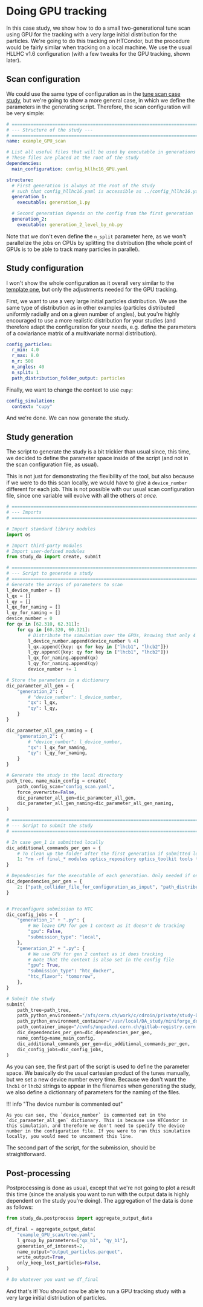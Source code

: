 # Doing GPU tracking

In this case study, we show how to do a small two-generational tune scan using GPU for the tracking with a very large initial distribution for the particles. We're going to do this tracking on HTCondor, but the procedure would be fairly similar when tracking on a local machine. We use the usual HLLHC v1.6 configuration (with a few tweaks for the GPU tracking, shown later).

## Scan configuration

We could use the same type of configuration as in the [tune scan case study](./2_tune_scan.md), but we're going to show a more general case, in which we define the parameters in the generating script. Therefore, the scan configuration will be very simple:

```yaml title="config_scan.yaml"
# ==================================================================================================
# --- Structure of the study ---
# ==================================================================================================
name: example_GPU_scan

# List all useful files that will be used by executable in generations below
# These files are placed at the root of the study
dependencies:
  main_configuration: config_hllhc16_GPU.yaml

structure:
  # First generation is always at the root of the study
  # such that config_hllhc16.yaml is accessible as ../config_hllhc16.yaml
  generation_1:
    executable: generation_1.py

  # Second generation depends on the config from the first generation
  generation_2:
    executable: generation_2_level_by_nb.py
```

Note that we don't even define the `n_split` parameter here, as we won't parallelize the jobs on CPUs by splitting the distribution (the whole point of GPUs is to be able to track many particles in parallel).

## Study configuration

I won't show the whole configuration as it overall very similar to the [template one](../template_files/configurations/config_hllhc16.md), but only the adjustments needed for the GPU tracking. 

First, we want to use a very large initial particles distribution. We use the same type of distribution as in other examples (particles distributed uniformly radially and on a given number of angles), but you're highly encouraged to use a more realistic distribution for your studies (and therefore adapt the configuration for your needs, e.g. define the parameters of a coviariance matrix of a multivariate normal distribution).

```yaml title="config_hllhc16_GPU.yaml"
config_particles:
  r_min: 4.0
  r_max: 8.0
  n_r: 500
  n_angles: 40
  n_split: 1
  path_distribution_folder_output: particles
```

Finally, we want to change the context to use `cupy`:

```yaml title="config_hllhc16_GPU.yaml"
config_simulation:
  context: "cupy" 
```

And we're done. We can now generate the study.

## Study generation

The script to generate the study is a bit trickier than usual since, this time, we decided to define the parameter space inside of the script (and not in the scan configuration file, as usual). 

This is not just for demonstrating the flexibility of the tool, but also because if we were to do this scan locally, we would have to give a `device_number` different for each job. This is not possible with our usual scan configuration file, since one variable will evolve with all the others *at once*.

```python title="GPU_scan.py"
# ==================================================================================================
# --- Imports
# ==================================================================================================

# Import standard library modules
import os

# Import third-party modules
# Import user-defined modules
from study_da import create, submit

# ==================================================================================================
# --- Script to generate a study
# ==================================================================================================
# Generate the arrays of parameters to scan
l_device_number = []
l_qx = []
l_qy = []
l_qx_for_naming = []
l_qy_for_naming = []
device_number = 0
for qx in [62.310, 62.311]:
    for qy in [60.320, 60.321]:
        # Distribute the simulation over the GPUs, knowing that only 4 GPUs are available
        l_device_number.append(device_number % 4)
        l_qx.append({key: qx for key in ["lhcb1", "lhcb2"]})
        l_qy.append({key: qy for key in ["lhcb1", "lhcb2"]})
        l_qx_for_naming.append(qx)
        l_qy_for_naming.append(qy)
        device_number += 1

# Store the parameters in a dictionary
dic_parameter_all_gen = {
    "generation_2": {
        # "device_number": l_device_number,
        "qx": l_qx,
        "qy": l_qy,
    }
}

dic_parameter_all_gen_naming = {
    "generation_2": {
        # "device_number": l_device_number,
        "qx": l_qx_for_naming,
        "qy": l_qy_for_naming,
    }
}

# Generate the study in the local directory
path_tree, name_main_config = create(
    path_config_scan="config_scan.yaml",
    force_overwrite=False,
    dic_parameter_all_gen=dic_parameter_all_gen,
    dic_parameter_all_gen_naming=dic_parameter_all_gen_naming,
)

# ==================================================================================================
# --- Script to submit the study
# ==================================================================================================

# In case gen_1 is submitted locally
dic_additional_commands_per_gen = {
    # To clean up the folder after the first generation if submitted locally
    1: "rm -rf final_* modules optics_repository optics_toolkit tools tracking_tools temp mad_collider.log __pycache__ twiss* errors fc* optics_orbit_at* \n"
}

# Dependencies for the executable of each generation. Only needed if one uses HTC or Slurm.
dic_dependencies_per_gen = {
    2: ["path_collider_file_for_configuration_as_input", "path_distribution_folder_input"],
}


# Preconfigure submission to HTC
dic_config_jobs = {
    "generation_1" + ".py": {
        # We leave CPU for gen 1 context as it doesn't do tracking
        "gpu": False,
        "submission_type": "local",
    },
    "generation_2" + ".py": {
        # We use GPU for gen 2 context as it does tracking
        # Note that the context is also set in the config file
        "gpu": True,
        "submission_type": "htc_docker",
        "htc_flavor": "tomorrow",
    },
}

# Submit the study
submit(
    path_tree=path_tree,
    path_python_environment="/afs/cern.ch/work/c/cdroin/private/study-DA/.venv",
    path_python_environment_container="/usr/local/DA_study/miniforge_docker",
    path_container_image="/cvmfs/unpacked.cern.ch/gitlab-registry.cern.ch/cdroin/da-study-docker:df1378e8",
    dic_dependencies_per_gen=dic_dependencies_per_gen,
    name_config=name_main_config,
    dic_additional_commands_per_gen=dic_additional_commands_per_gen,
    dic_config_jobs=dic_config_jobs,
)
```

As you can see, the first part of the script is used to define the parameter space. We basically do the usual cartesian product of the tunes manually, but we set a new device number every time. Because we don't want the `lhcb1` or `lhcb2` strings to appear in the filenames when generating the study, we also define a dictionnary of parameters for the naming of the files.

!!! info "The device number is commented out"
    
    As you can see, the `device_number` is commented out in the `dic_parameter_all_gen` dictionary. This is because use HTCondor in this simulation, and therefore we don't need to specify the device number in the configuration file. If you were to run this simulation locally, you would need to uncomment this line.

The second part of the script, for the submission, should be straightforward.

## Post-processing

Postprocessing is done as usual, except that we're not going to plot a result this time (since the analysis you want to run with the output data is highly dependent on the study you're doing). The aggregation of the data is done as follows:

```python title="postprocess.py"
from study_da.postprocess import aggregate_output_data

df_final = aggregate_output_data(
    "example_GPU_scan/tree.yaml",
    l_group_by_parameters=["qx_b1", "qy_b1"],
    generation_of_interest=2,
    name_output="output_particles.parquet",
    write_output=True,
    only_keep_lost_particles=False,
)

# Do whatever you want we df_final
```

And that's it! You should now be able to run a GPU tracking study with a very large initial distribution of particles.
